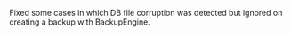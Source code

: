 Fixed some cases in which DB file corruption was detected but ignored on creating a backup with BackupEngine.
